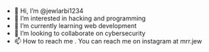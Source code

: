 - 👋 Hi, I’m @jewlarbi1234
- 👀 I’m interested in hacking and programming
- 🌱 I’m currently learning web development
- 💞️ I’m looking to collaborate on cybersecurity
- 📫 How to reach me . You can reach me on instagram at mrr.jew

<!---
jewlarbi1234/jewlarbi1234 is a ✨ special ✨ repository because its `README.md` (this file) appears on your GitHub profile.
You can click the Preview link to take a look at your changes.
--->
